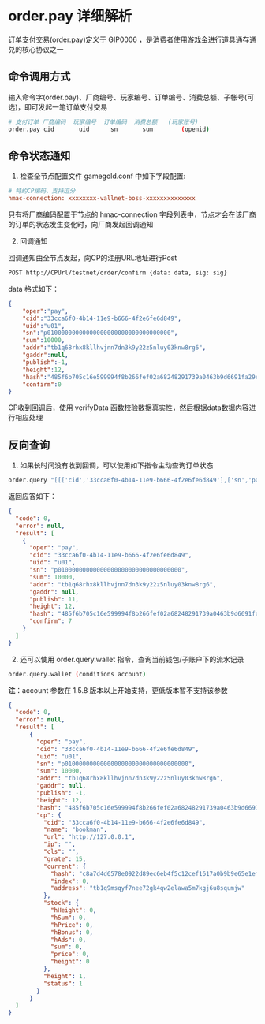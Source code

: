 # order.pay 详细解析

订单支付交易(order.pay)定义于 GIP0006 ，是消费者使用游戏金进行道具通存通兑的核心协议之一

## 命令调用方式

输入命令字(order.pay)、厂商编号、玩家编号、订单编号、消费总额、子帐号(可选)，即可发起一笔订单支付交易

```bash
# 支付订单 厂商编码  玩家编号  订单编码  消费总额   (玩家账号)
order.pay cid       uid      sn       sum        (openid)
```

## 命令状态通知

1. 检查全节点配置文件 gamegold.conf 中如下字段配置:

```ini
# 特约CP编码，支持逗分
hmac-connection: xxxxxxxx-vallnet-boss-xxxxxxxxxxxxxx
```

只有将厂商编码配置于节点的 hmac-connection 字段列表中，节点才会在该厂商的订单的状态发生变化时，向厂商发起回调通知

2. 回调通知

回调通知由全节点发起，向CP的注册URL地址进行Post

```bash
POST http://CPUrl/testnet/order/confirm {data: data, sig: sig}
```

data 格式如下：
```json
{
    "oper":"pay",                                                               //数据类型
    "cid":"33cca6f0-4b14-11e9-b666-4f2e6fe6d849",                               //CP编号
    "uid":"u01",                                                                //玩家编号
    "sn":"p01000000000000000000000000000000000",                                //订单流水号
    "sum":10000,                                                                //订单金额
    "addr":"tb1q68rhx8kllhvjnn7dn3k9y22z5nluy03knw8rg6",                        //用户认证地址
    "gaddr":null,                                                               //推荐人地址
    "publish":-1,                                                               //发行所在高度    
    "height":12,                                                                //确认所在高度
    "hash":"485f6b705c16e599994f8b266fef02a68248291739a0463b9d6691fa29efdc97",  //确认交易哈希
    "confirm":0                                                                 //确认数
}
```

CP收到回调后，使用 verifyData 函数校验数据真实性，然后根据data数据内容进行相应处理

## 反向查询

1. 如果长时间没有收到回调，可以使用如下指令主动查询订单状态

```bash
order.query "[[['cid','33cca6f0-4b14-11e9-b666-4f2e6fe6d849'],['sn','p01000000000000000000000000000000000']]]"
```

返回应答如下：
```json
{
  "code": 0,
  "error": null,
  "result": [
    {
      "oper": "pay",
      "cid": "33cca6f0-4b14-11e9-b666-4f2e6fe6d849",
      "uid": "u01",
      "sn": "p01000000000000000000000000000000000",
      "sum": 10000,
      "addr": "tb1q68rhx8kllhvjnn7dn3k9y22z5nluy03knw8rg6",
      "gaddr": null,
      "publish": 11,
      "height": 12,
      "hash": "485f6b705c16e599994f8b266fef02a68248291739a0463b9d6691fa29efdc97",
      "confirm": 7
    }
  ]
}
```

2. 还可以使用 order.query.wallet 指令，查询当前钱包/子账户下的流水记录

```bash
order.query.wallet (conditions account)
```

**注**：account 参数在 1.5.8 版本以上开始支持，更低版本暂不支持该参数

```json
{
  "code": 0,
  "error": null,
  "result": [
      {
        "oper": "pay",
        "cid": "33cca6f0-4b14-11e9-b666-4f2e6fe6d849",
        "uid": "u01",
        "sn": "p01000000000000000000000000000000000",
        "sum": 10000,
        "addr": "tb1q68rhx8kllhvjnn7dn3k9y22z5nluy03knw8rg6",
        "gaddr": null,
        "publish": -1,
        "height": 12,
        "hash": "485f6b705c16e599994f8b266fef02a68248291739a0463b9d6691fa29efdc97",
        "cp": {
          "cid": "33cca6f0-4b14-11e9-b666-4f2e6fe6d849",
          "name": "bookman",
          "url": "http://127.0.0.1",
          "ip": "",
          "cls": "",
          "grate": 15,
          "current": {
            "hash": "c8a7d4d6578e0922d89ec6eb4f5c12cef1617a0b9b9e65e1eff4c488e2082b45",
            "index": 0,
            "address": "tb1q9msqyf7nee72gk4qw2elawa5m7kgj6u8squmjw"
          },
          "stock": {
            "hHeight": 0,
            "hSum": 0,
            "hPrice": 0,
            "hBonus": 0,
            "hAds": 0,
            "sum": 0,
            "price": 0,
            "height": 0
          },
          "height": 1,
          "status": 1
        }
      }
  ]
}
```
